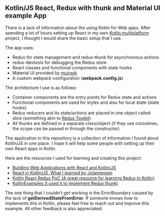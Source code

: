 ## Kotlin/JS React, Redux with thunk and Material UI example App

There is a lack of information about the using Kotlin for Web apps. 
After spending a lot of hours setting up React in my own 
[Kotlin multiplatform](https://github.com/AKJAW/fuller-stack-kotlin-multiplatform) 
project, I thought I would share the basic setup that I use.

The app uses:

- Redux for state management and redux-thunk for asynchronous actions
- redux-devtools for debugging the Redux store
- React classes and functional components with state hooks
- Material UI provided by [muirwik](https://github.com/cfnz/muirwik)
- A custom webpack configuration (**webpack.config.js**)

The architecture I use is as follows:

- Container components are the entry points for Redux state and actions
- Functional components are used for styles and also for local state (state hooks)
- Redux reducers and its state/actions are placed in one object called slice 
(something akin to [Redux Toolkit](https://redux-toolkit.js.org/))
- All thunks are defined in a separate class/object (if they use coroutines, 
the scope can be passed in through the constructor)

The application in this repository is a collection of information I found about
Kotlin/JS in one place. I hope it will help some people with setting up their
own React apps in Kotlin.

Here are the resources I used for learning and creating this project:

- [Building Web Applications with React and Kotlin/JS](https://play.kotlinlang.org/hands-on/Building%20Web%20Applications%20with%20React%20and%20Kotlin%20JS/01_Introduction)
- [React in Kotlin/JS, What I learned by Jolanrensen](https://discuss.kotlinlang.org/t/react-in-kotlin-js-what-i-learned-long-but-useful-read/16168)
- [Kotlin React Redux PoC (A great resource for learning Redux in Kotlin)](https://github.com/lawik123/kotlin-poc-frontend-react-redux)
- [KotlinExamples (I used it to implement Redux thunk)](https://github.com/AltmanEA/KotlinExamples)

The one thing that I couldn't get working is the ErrorBoundary caused by the lack
of **getDerivedStateFromError**. If someone knows how to implements this in
Kotlin, please feel free to reach out and improve this example. All other 
feedback is also appreciated.